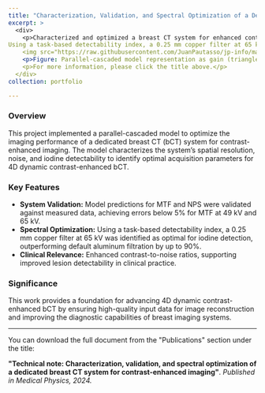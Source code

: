 ```yaml
---
title: "Characterization, Validation, and Spectral Optimization of a Dedicated Breast CT System"
excerpt: >
  <div>
    <p>Characterized and optimized a breast CT system for enhanced contrast imaging, achieving improved detectability and validated performance for clinical applications.
Using a task-based detectability index, a 0.25 mm copper filter at 65 kV was identified as optimal for iodine detection, outperforming default aluminum filtration by up to 90%.</p>
    <img src="https://raw.githubusercontent.com/JuanPautasso/jp-info/master/images/image_pcm.png" alt="PCM image" />
    <p>Figure: Parallel-cascaded model representation as gain (triangles in green) and spreading (squares in red) stages.</p>
    <p>For more information, please click the title above.</p>
  </div>
collection: portfolio

---
```


### Overview
This project implemented a parallel-cascaded model to optimize the imaging performance of a dedicated breast CT (bCT) system for contrast-enhanced imaging. The model characterizes the system’s spatial resolution, noise, and iodine detectability to identify optimal acquisition parameters for 4D dynamic contrast-enhanced bCT.

### Key Features
- **System Validation:** Model predictions for MTF and NPS were validated against measured data, achieving errors below 5% for MTF at 49 kV and 65 kV.
- **Spectral Optimization:** Using a task-based detectability index, a 0.25 mm copper filter at 65 kV was identified as optimal for iodine detection, outperforming default aluminum filtration by up to 90%.
- **Clinical Relevance:** Enhanced contrast-to-noise ratios, supporting improved lesion detectability in clinical practice.

### Significance
This work provides a foundation for advancing 4D dynamic contrast-enhanced bCT by ensuring high-quality input data for image reconstruction and improving the diagnostic capabilities of breast imaging systems.

---

<p>You can download the full document from the "Publications" section under the title:</p>
<p><strong>"Technical note: Characterization, validation, and spectral optimization of a dedicated breast CT system for contrast-enhanced imaging"</strong>. <em>Published in Medical Physics, 2024.</em></p>
